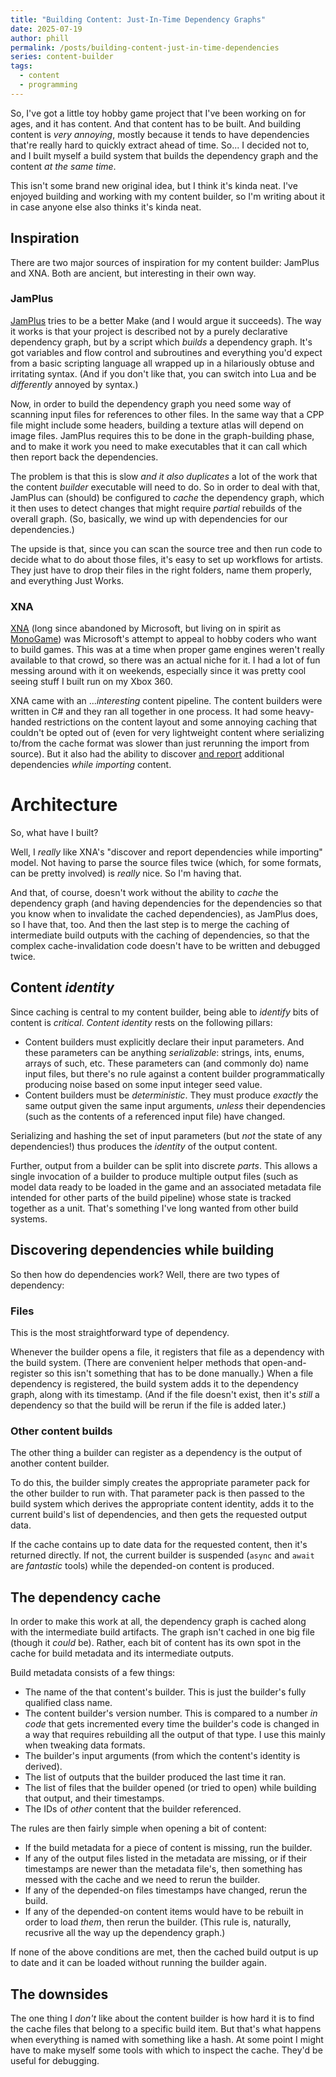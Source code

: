 ```yaml
---
title: "Building Content: Just-In-Time Dependency Graphs"
date: 2025-07-19
author: phill
permalink: /posts/building-content-just-in-time-dependencies
series: content-builder
tags:
  - content
  - programming
---
```

So, I've got a little toy hobby game project that I've been working on for ages, and it has content. And that content has to be built. And building content is _very annoying_, mostly because it tends to have dependencies that're really hard to quickly extract ahead of time. So... I decided not to, and I built myself a build system that builds the dependency graph and the content _at the same time_.

This isn't some brand new original idea, but I think it's kinda neat. I've enjoyed building and working with my content builder, so I'm writing about it in case anyone else also thinks it's kinda neat.

## Inspiration

There are two major sources of inspiration for my content builder: JamPlus and XNA. Both are ancient, but interesting in their own way.

### JamPlus

[JamPlus](https://github.com/jamplus/jamplus) tries to be a better Make (and I would argue it succeeds). The way it works is that your project is described not by a purely declarative dependency graph, but by a script which _builds_ a dependency graph. It's got variables and flow control and subroutines and everything you'd expect from a basic scripting language all wrapped up in a hilariously obtuse and irritating syntax. (And if you don't like that, you can switch into Lua and be _differently_ annoyed by syntax.)

Now, in order to build the dependency graph you need some way of scanning input files for references to other files. In the same way that a CPP file might include some headers, building a texture atlas will depend on image files. JamPlus requires this to be done in the graph-building phase, and to make it work you need to make executables that it can call which then report back the dependencies.

The problem is that this is slow _and it also duplicates_ a lot of the work that the content _builder_ executable will need to do. So in order to deal with that, JamPlus can (should) be configured to _cache_ the dependency graph, which it then uses to detect changes that might require _partial_ rebuilds of the overall graph. (So, basically, we wind up with dependencies for our dependencies.)

The upside is that, since you can scan the source tree and then run code to decide what to do about those files, it's easy to set up workflows for artists. They just have to drop their files in the right folders, name them properly, and everything Just Works.

### XNA

[XNA](https://en.wikipedia.org/wiki/Microsoft_XNA) (long since abandoned by Microsoft, but living on in spirit as [MonoGame](https://monogame.net/)) was Microsoft's attempt to appeal to hobby coders who want to build games. This was at a time when proper game engines weren't really available to that crowd, so there was an actual niche for it. I had a lot of fun messing around with it on weekends, especially since it was pretty cool seeing stuff I built run on my Xbox 360.

XNA came with an ..._interesting_ content pipeline. The content builders were written in C# and they ran all together in one process. It had some heavy-handed restrictions on the content layout and some annoying caching that couldn't be opted out of (even for very lightweight content where serializing to/from the cache format was slower than just rerunning the import from source). But it also had the ability to discover [and report](https://docs.monogame.net/api/Microsoft.Xna.Framework.Content.Pipeline.ContentImporterContext.html#Microsoft_Xna_Framework_Content_Pipeline_ContentImporterContext_AddDependency_System_String_) additional dependencies _while importing_ content.

# Architecture

So, what have I built?

Well, I _really_ like XNA's "discover and report dependencies while importing" model. Not having to parse the source files twice (which, for some formats, can be pretty involved) is _really_ nice. So I'm having that.

And that, of course, doesn't work without the ability to _cache_ the dependency graph (and having dependencies for the dependencies so that you know when to invalidate the cached dependencies), as JamPlus does, so I have that, too. And then the last step is to merge the caching of intermediate build outputs with the caching of dependencies, so that the complex cache-invalidation code doesn't have to be written and debugged twice.

## Content _identity_

Since caching is central to my content builder, being able to _identify_ bits of content is _critical_. _Content identity_ rests on the following pillars:
* Content builders must explicitly declare their input parameters. And these parameters can be anything _serializable_: strings, ints, enums, arrays of such, etc. These parameters can (and commonly do) name input files, but there's no rule against a content builder programmatically producing noise based on some input integer seed value.
* Content builders must be _deterministic_. They must produce _exactly_ the same output given the same input arguments, _unless_ their dependencies (such as the contents of a referenced input file) have changed.

Serializing and hashing the set of input parameters (but _not_ the state of any dependencies!) thus produces the _identity_ of the output content.

Further, output from a builder can be split into discrete _parts_. This allows a single invocation of a builder to produce multiple output files (such as model data ready to be loaded in the game and an associated metadata file intended for other parts of the build pipeline) whose state is tracked together as a unit. That's something I've long wanted from other build systems.

## Discovering dependencies while building

So then how do dependencies work? Well, there are two types of dependency:

### Files

This is the most straightforward type of dependency.

Whenever the builder opens a file, it registers that file as a dependency with the build system. (There are convenient helper methods that open-and-register so this isn't something that has to be done manually.) When a file dependency is registered, the build system adds it to the dependency graph, along with its timestamp. (And if the file doesn't exist, then it's _still_ a dependency so that the build will be rerun if the file is added later.)

### Other content builds

The other thing a builder can register as a dependency is the output of another content builder.

To do this, the builder simply creates the appropriate parameter pack for the other builder to run with. That parameter pack is then passed to the build system which derives the appropriate content identity, adds it to the current build's list of dependencies, and then gets the requested output data.

If the cache contains up to date data for the requested content, then it's returned directly. If not, the current builder is suspended (`async` and `await` are _fantastic_ tools) while the depended-on content is produced.

## The dependency cache

In order to make this work at all, the dependency graph is cached along with the intermediate build artifacts. The graph isn't cached in one big file (though it _could_ be). Rather, each bit of content has its own spot in the cache for build metadata and its intermediate outputs.

Build metadata consists of a few things:
* The name of the that content's builder. This is just the builder's fully qualified class name.
* The content builder's version number. This is compared to a number _in code_ that gets incremented every time the builder's code is changed in a way that requires rebuilding all the output of that type. I use this mainly when tweaking data formats.
* The builder's input arguments (from which the content's identity is derived).
* The list of outputs that the builder produced the last time it ran.
* The list of files that the builder opened (or tried to open) while building that output, and their timestamps.
* The IDs of _other_ content that the builder referenced.

The rules are then fairly simple when opening a bit of content:
* If the build metadata for a piece of content is missing, run the builder.
* If any of the output files listed in the metadata are missing, or if their timestamps are newer than the metadata file's, then something has messed with the cache and we need to rerun the builder.
* If any of the depended-on files timestamps have changed, rerun the build.
* If any of the depended-on content items would have to be rebuilt in order to load _them_, then rerun the builder. (This rule is, naturally, recusrive all the way up the dependency graph.)

If none of the above conditions are met, then the cached build output is up to date and it can be loaded without running the builder again.

## The downsides

The one thing I _don't_ like about the content builder is how hard it is to find the cache files that belong to a specific build item. But that's what happens when everything is named with something like a hash. At some point I might have to make myself some tools with which to inspect the cache. They'd be useful for debugging.